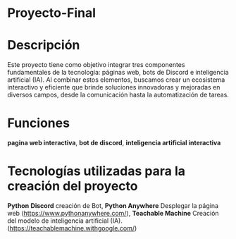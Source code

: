 # Proyecto-Final
# Descripción
Este proyecto tiene como objetivo integrar tres componentes fundamentales de la tecnología: páginas web, bots de Discord e inteligencia artificial (IA). Al combinar estos elementos, buscamos crear un ecosistema interactivo y eficiente que brinde soluciones innovadoras y mejoradas en diversos campos, desde la comunicación hasta la automatización de tareas.
# Funciones 
**pagina web interactiva**,
**bot de discord**,
**inteligencia artificial interactiva**
# Tecnologías utilizadas para la creación del proyecto
**Python**
**Discord** creación de Bot,
**Python Anywhere** Desplegar la página web (https://www.pythonanywhere.com/),
**Teachable Machine** Creación del modelo de inteligencia artificial (IA). (https://teachablemachine.withgoogle.com/)
